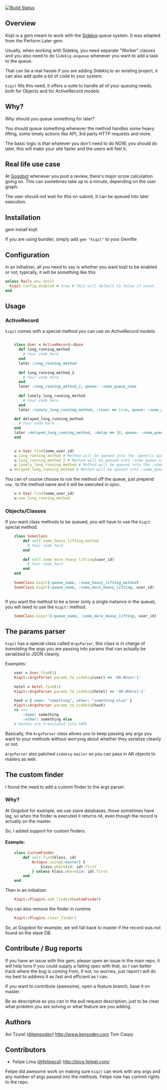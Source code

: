 [![Build Status](https://secure.travis-ci.org/KensoDev/kiqit.png)](https://secure.travis-ci.org/KensoDev/kiqit)


## Overview
Kiqit is a gem meant to work with the [Sidekiq](http://github.com/mperham/sidekiq) queue system. It was adapted from the Perform Later gem.

Usually, when working with Sidekiq, you need separate "Worker" classes and you also need to do `Sidekiq.enqueue` whenever you want to add a task to the queue.

That can be a real hassle if you are adding Sidekiq to an existing project, it can also add quite a bit of code to your system.

`kiqit` fills this need, it offers a suite to handle all of your queuing needs, both for Objects and for ActiveRecord models.

## Why?
*Why* should you queue something for later?

You should queue something whenever the method handles some heavy lifting, some timely actions like API, 3rd party HTTP requests and more.

The basic logic is that whatever you don't need to do NOW, you should do later, this will make your site faster and the users will feel it.

## Real life use case
At [Gogobot](http://gogobot.com) whenever you post a review, there's major score calculation going on. This can sometimes take up to a minute, depending on the user graph.

The user should not wait for this on submit, it can be queued into later execution.

## Installation
gem install kiqit

If you are using bundler, simply add
`gem "kiqit"` to your Gemfile


## Configuration
In an initializer, all you need to say is whether you want kiqit to be enabled or not, typically, it will be something like this

```ruby
unless Rails.env.test?
  Kiqit.config.enabled = true # this will default to false if unset
end
```

## Usage

### ActiveRecord

`kiqit` comes with a special method you can use on ActiveRecord models.


```ruby

	class User < ActiveRecord::Base
	  def long_running_method
	    # Your code here
	  end
	  later :long_running_method
	
	  def long_running_method_2
	    # Your code here
	  end
	  later :long_running_method_2, queue: :some_queue_name
	
	  def lonely_long_running_method
	    # Your code here
	  end
	  later :lonely_long_running_method, :loner => true, queue: :some_queue_name

    def delayed_long_running_method
      # Your code here
    end
    later :delayed_long_running_method, :delay => 30, queue: :some_queue_name
	end
	
```

```ruby
	u = User.find(some_user_id)
	u.long_running_method # Method will be queued into the :generic queue
	u.long_running_method_2 # Method will be queued into :some_queue_name queue
	u.lonely_long_running_method # Method will be queued into the :some_queue_name queue, only a single instance of this method can exist in the queue.
  u.delayed_long_running_method # Method will be queued into :some_queue_name queue only after 30 seconds have passed.
```

You can of course choose to run the method off the queue, just prepend `now_` to the method name and it will be executed in sync.

```ruby
	u = User.find(some_user_id)
	u.now_long_running_method
```

### Objects/Classes

If you want class methods to be queued, you will have to use the `kiqit` special method.

```ruby
	class SomeClass
		def self.some_heavy_lifting_method
	  	  # Your code here
	  	end
	  	
		def self.some_more_heavy_lifting(user_id)
	  	  # Your code here
	  	end  	
	end
	
	SomeClass.kiqit(:queue_name, :some_heavy_lifting_method)
	SomeClass.kiqit(:queue_name, :some_more_heavy_lifting, user_id)
	

```

If you want the method to be a loner (only a single instance in the queue), you will need to use the `kiqit!` method.

```ruby
	SomeClass.kiqit!(:queue_name, :some_more_heavy_lifting, user_id)
```

## The params parser
`kiqit` has a special class called `ArgsParser`, this class is in charge of *translating* the args you are passing into params that can actually be serialized to JSON cleanly.

Examples:

```ruby
	user = User.find(1)
	Kiqit::ArgsParser.params_to_sidekiq(user) => 'AR:#User:1'
	
	hotel = Hotel.find(1)
	Kiqit::ArgsParser.params_to_sidekiq(hotel) => 'AR:#Hotel:1'
	
	hash = { name: "something", other: "something else" }
	Kiqit::ArgsParser.params_to_sidekiq(hash) 
	=> ---
		:name: something
		:other: something else
	# Hashes are translated into YAML
```

Basically, the `ArgsParser` class allows you to keep passing any args you want to your methods without worrying about whether they serialize cleanly or not.

`ArgsParser` also patched `sidekiq-mailer` so you can pass in AR objects to mailers as well.

## The custom finder
I found the need to add a custom finder to the args parser.

### Why?
At Gogobot for example, we use slave databases, those sometimes have lag, so when the finder is executed it returns nil, even though the record is actually on the master.

So, I added support for custom finders.

#### Example:

```ruby
	class CustomFinder
		def self.find(klass, id)
			Octopus.using(:master) {
				klass.where(id: id).first
			} unless klass.where(id: id).first
		end
	end
```

Then in an initializer

```ruby
	Kiqit::Plugins.add_finder(CustomFinder)
```

You can also remove the finder in runtime

```ruby
	Kiqit::Plugins.clear_finder!
```

So, at Gogobot for example, we will fall back to master if the record was not found on the slave DB.

 
## Contribute / Bug reports

If you have an issue with this gem, please open an issue in the main repo, it will help tons if you could supply a failing spec with that, so I can better track where the bug is coming from, if not, no worries, just report I will do my best to address it as fast and efficient as I can.

If you want to contribute (awesome), open a feature branch, base it on master.

Be as descriptive as you can in the pull request description, just to be clear what problem you are solving or what feature are you adding.

## Authors

Avi Tzurel ([@kensodev](http://twitter.com/kensodev)) http://www.kensodev.com
Tom Caspy

## Contributors

* Felipe Lima ([@felipecsl](http://twitter.com/felipecsl)) 
http://blog.felipel.com/

Felipe did awesome work on making sure `kiqit` can work with any args and any number of args passed into the methods.
Felipe now has commit rights to the repo.
